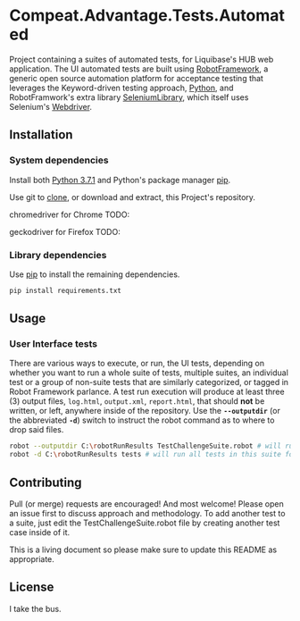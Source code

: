 # Compeat.Advantage.Tests.Automated

Project containing a suites of automated tests, for Liquibase's HUB web application. The UI automated tests are built using [RobotFramework](https://robotframework.org/), a generic open source automation platform for acceptance testing that leverages the Keyword-driven testing approach, [Python](https://www.python.org), and RobotFramwork's extra library [SeleniumLibrary](https://github.com/robotframework/SeleniumLibrary/), which itself uses Selenium's [Webdriver](https://www.seleniumhq.org/projects/webdriver/).

## Installation

### System dependencies

Install both [Python 3.7.1](https://www.python.org/downloads/) and Python's package manager [pip](https://pip.pypa.io/en/stable/).

Use git to [clone](https://git-scm.com/docs/git-clone), or download and extract, this Project's repository.

chromedriver for Chrome
TODO:

geckodriver for Firefox
TODO:


### Library dependencies

Use [pip](https://pip.pypa.io/en/stable/) to install the remaining dependencies.

```bash
pip install requirements.txt
```

## Usage

### User Interface tests
There are various ways to execute, or run, the UI tests, depending on whether you want to run a whole suite of tests, multiple suites, an individual test or a group of non-suite tests that are similarly categorized, or tagged in Robot Framework parlance. A test run execution will produce at least three (3) output files, `log.html`, `output.xml`, `report.html`, that should **not** be written, or left, anywhere inside of the repository.  Use the **`--outputdir`** (or the abbreviated **`-d`**) switch to instruct the robot command as to where to drop said files.
```bash
robot --outputdir C:\robotRunResults TestChallengeSuite.robot # will run all tests in this suite file
robot -d C:\robotRunResults tests # will run all tests in this suite folder
```

## Contributing

Pull (or merge) requests are encouraged! And most welcome! Please open an issue first to discuss approach and methodology. To add another test to a suite, just edit the TestChallengeSuite.robot file by creating another test case inside of it.

This is a living document so please make sure to update this README as appropriate.

## License

I take the bus.